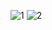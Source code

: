 ![1](https://user-images.githubusercontent.com/43148295/114884807-be0a2a00-9e0e-11eb-8add-fd1e5992a681.PNG)
![2](https://user-images.githubusercontent.com/43148295/114884861-ca8e8280-9e0e-11eb-9da4-caba004fd22b.PNG)